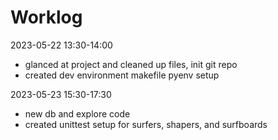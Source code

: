 # Worklog

2023-05-22 13:30-14:00
* glanced at project and cleaned up files, init git repo
* created dev environment makefile pyenv setup

2023-05-23 15:30-17:30
* new db and explore code
* created unittest setup for surfers, shapers, and surfboards
